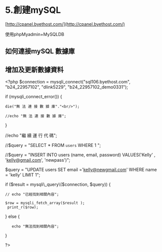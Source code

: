 # 5.創建mySQL

[http://cpanel.byethost.com/](http://cpanel.byethost.com/)

使用phpMyadmin+MySQLDB

## 如何連接mySQL 數據庫

## 增加及更新數據資料

&lt;?php $connection = mysqli\_connect\("sql106.byethost.com", "b24\_22957102", "dlink5229", "b24\_22957102\_demo0331"\);

if \(mysqli\_connect\_error\(\)\) {

```text
die("無 法 連 接 數 據 庫"."<br/>");

//echo "無 法 連 接 數 據 庫";
```

}

//echo "繼 續 運 行 代 碼";

//$query = "SELECT \* FROM `users` WHERE 1 ";

//$query = "INSERT INTO users \(name, email, password\) VALUES\('Kelly' , 'kelly@gmail.com', 'newpass'\)";

$query = "UPDATE users SET email ='kelly@newgmail.com' WHERE name = 'kelly' LIMIT 1";

if \($result = mysqli\_query\($connection, $query\)\) {

```text
// echo "已經找到相關內容";

$row = mysqli_fetch_array($result );
 print_r($row);
```

} else {

```text
   echo "無法找到相關內容";
```

}

?&gt;

